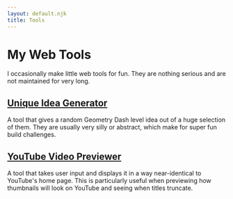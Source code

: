 ```yaml
---
layout: default.njk
title: Tools
---
```


# My Web Tools

I occasionally make little web tools for fun. They are nothing serious and are not maintained for very long.

## [Unique Idea Generator](/tools/unique-idea-generator/)

A tool that gives a random Geometry Dash level idea out of a huge selection of them. They are usually very silly or abstract, which make for super fun build challenges.

## [YouTube Video Previewer](/tools/youtube-video-previewer/)

A tool that takes user input and displays it in a way near-identical to YouTube's home page. This is particularly useful when previewing how thumbnails will look on YouTube and seeing when titles truncate.